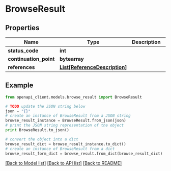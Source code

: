 # BrowseResult


## Properties
Name | Type | Description | Notes
------------ | ------------- | ------------- | -------------
**status_code** | **int** |  | [optional] 
**continuation_point** | **bytearray** |  | [optional] 
**references** | [**List[ReferenceDescription]**](ReferenceDescription.md) |  | [optional] 

## Example

```python
from openapi_client.models.browse_result import BrowseResult

# TODO update the JSON string below
json = "{}"
# create an instance of BrowseResult from a JSON string
browse_result_instance = BrowseResult.from_json(json)
# print the JSON string representation of the object
print BrowseResult.to_json()

# convert the object into a dict
browse_result_dict = browse_result_instance.to_dict()
# create an instance of BrowseResult from a dict
browse_result_form_dict = browse_result.from_dict(browse_result_dict)
```
[[Back to Model list]](../README.md#documentation-for-models) [[Back to API list]](../README.md#documentation-for-api-endpoints) [[Back to README]](../README.md)


